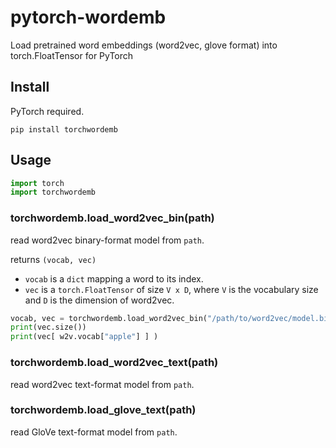 # pytorch-wordemb
Load pretrained word embeddings (word2vec, glove format) into torch.FloatTensor for PyTorch



## Install
PyTorch required.
```
pip install torchwordemb
```


## Usage

```python
import torch
import torchwordemb
```

### torchwordemb.load_word2vec_bin(path)
read word2vec binary-format model from `path`.

returns `(vocab, vec)`
  - `vocab` is a `dict` mapping a word to its index.
  - `vec` is a  `torch.FloatTensor` of size `V x D`, where `V` is the vocabulary size and `D` is the dimension of word2vec.
  
```python
vocab, vec = torchwordemb.load_word2vec_bin("/path/to/word2vec/model.bin")
print(vec.size())
print(vec[ w2v.vocab["apple"] ] )
```

### torchwordemb.load_word2vec_text(path)
read word2vec text-format model from `path`.

### torchwordemb.load_glove_text(path)
read GloVe text-format model from `path`.
